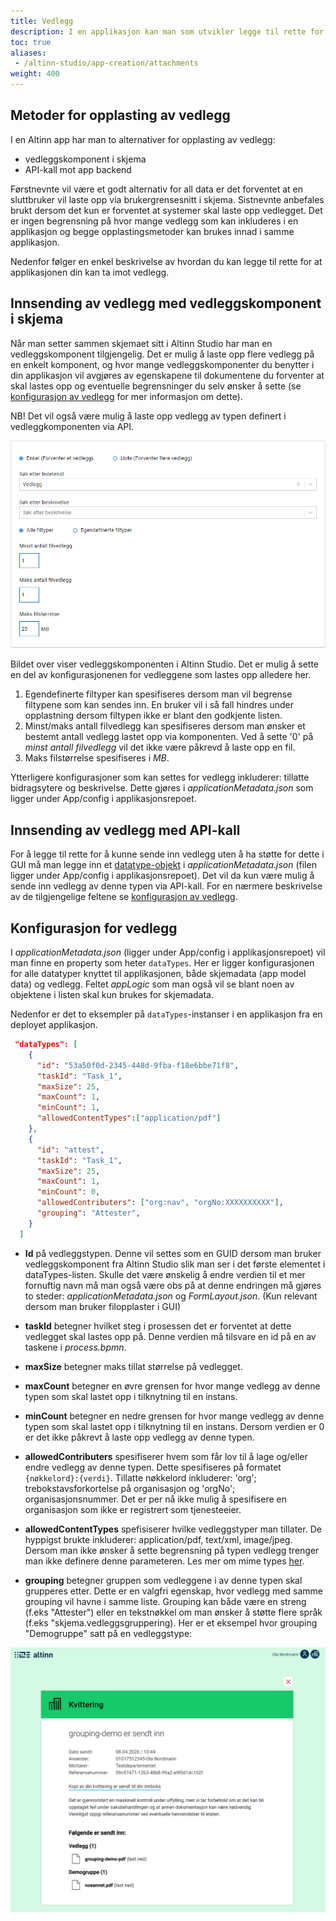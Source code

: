 ```yaml
---
title: Vedlegg
description: I en applikasjon kan man som utvikler legge til rette for opplasting av filvedlegg både via GUI og API.
toc: true
aliases:
 - /altinn-studio/app-creation/attachments
weight: 400
---
```


## Metoder for opplasting av vedlegg

I en Altinn app har man to alternativer for opplasting av vedlegg:

- vedleggskomponent i skjema
- API-kall mot app backend

Førstnevnte vil være et godt alternativ for all data er det forventet at en sluttbruker vil laste opp via brukergrensesnitt i skjema.
Sistnevnte anbefales brukt dersom det kun er forventet at systemer skal laste opp vedlegget.
Det er ingen begrensning på hvor mange vedlegg som kan inkluderes i en applikasjon
og begge opplastingsmetoder kan brukes innad i samme applikasjon.

Nedenfor følger en enkel beskrivelse av hvordan du kan legge til rette for at applikasjonen din kan ta imot vedlegg.

## Innsending av vedlegg med vedleggskomponent i skjema

Når man setter sammen skjemaet sitt i Altinn Studio har man en vedleggskomponent tilgjengelig.
Det er mulig å laste opp flere vedlegg på en enkelt komponent, og hvor mange vedleggskomponenter
du benytter i din applikasjon vil avgjøres av egenskapene til dokumentene du forventer at skal lastes opp
og eventuelle begrensninger du selv ønsker å sette
(se [konfigurasjon av vedlegg](#innsending-av-vedlegg-med-api-kall) for mer informasjon om dette).

NB! Det vil også være mulig å laste opp vedlegg av typen definert i vedleggkomponenten via API.

![Vedleggskomponenten](vedleggskom.PNG "Vedleggskomponenten")

Bildet over viser vedleggskomponenten i Altinn Studio.
Det er mulig å sette en del av konfigurasjonenen for vedleggene som lastes opp alledere her.

1. Egendefinerte filtyper kan spesifiseres dersom man vil begrense filtypene som kan sendes inn.
En bruker vil i så fall hindres under opplastning dersom filtypen ikke er blant den godkjente listen.
2. Minst/maks antall filvedlegg kan spesifiseres dersom man ønsker et bestemt antall vedlegg lastet opp via komponenten.
Ved å sette '0' på _minst antall filvedlegg_ vil det ikke være påkrevd å laste opp en fil.
3. Maks filstørrelse spesifiseres i _MB_.

Ytterligere konfigurasjoner som kan settes for vedlegg inkluderer: tillatte bidragsytere og beskrivelse.
Dette gjøres i _applicationMetadata.json_ som ligger under App/config i applikasjonsrepoet.

## Innsending av vedlegg med API-kall

For å legge til rette for å kunne sende inn vedlegg uten å ha støtte for dette i GUI
må man legge inn et [datatype-objekt](https://docs.altinn.studio/teknologi/altinnstudio/architecture/components/application/solution/altinn-platform/storage/#datatype)
i _applicationMetadata.json_ (filen ligger under App/config i applikasjonsrepoet).
Det vil da kun være mulig å sende inn vedlegg av denne typen via API-kall.
For en nærmere beskrivelse av de tilgjengelige feltene se
[konfigurasjon av vedlegg](#innsending-av-vedlegg-med-api-kall).

## Konfigurasjon for vedlegg

I _applicationMetadata.json_ (ligger under App/config i applikasjonsrepoet) vil man finne en property som heter `dataTypes`.
Her er ligger konfigurasjonen for alle datatyper knyttet til applikasjonen,
både skjemadata (app model data) og vedlegg. Feltet _appLogic_ som man også vil se blant noen av objektene
i listen skal kun brukes for skjemadata.

Nedenfor er det to eksempler på  `dataTypes`-instanser i en applikasjon fra en deployet applikasjon.

```json
 "dataTypes": [
    {
      "id": "53a50f0d-2345-448d-9fba-f18e6bbe71f8",
      "taskId": "Task_1",
      "maxSize": 25,
      "maxCount": 1,
      "minCount": 1,
      "allowedContentTypes":["application/pdf"]
    },
    {
      "id": "attest",
      "taskId": "Task_1",
      "maxSize": 25,
      "maxCount": 1,
      "minCount": 0,
      "allowedContributers": ["org:nav", "orgNo:XXXXXXXXXX"],
      "grouping": "Attester",
    }
  ]
```

- **Id** på vedleggstypen.
Denne vil settes som en GUID dersom man bruker vedleggskomponent fra Altinn Studio slik man ser i det første elementet i dataTypes-listen.
Skulle det være ønskelig å endre verdien til et mer fornuftig navn må man også være obs på at denne endringen
må gjøres to steder: _applicationMetadata.json_ og _FormLayout.json_. (Kun relevant dersom man bruker filopplaster i GUI)

- **taskId** betegner hvilket steg i prosessen det er forventet at dette vedlegget skal lastes opp på.
Denne verdien må tilsvare en id på en av taskene i _process.bpmn_.

- **maxSize** betegner maks tillat størrelse på vedlegget.

- **maxCount** betegner en øvre grensen for hvor mange vedlegg av denne typen som skal lastet opp i tilknytning til en instans.

- **minCount** betegner en nedre grensen for hvor mange vedlegg av denne typen som skal lastet opp i tilknytning til en instans.
               Dersom verdien er 0 er det ikke påkrevt å laste opp vedlegg av denne typen.

- **allowedContributers** spesifiserer hvem som får lov til å lage og/eller endre vedlegg av denne typen.
Dette spesifiseres på formatet `{nøkkelord}:{verdi}`.
Tillatte nøkkelord inkluderer: 'org'; trebokstavsforkortelse på organisasjon og 'orgNo'; organisasjonsnummer.
Det er per nå ikke mulig å spesifisere en organisasjon som ikke er registrert som tjenesteeier.

- **allowedContentTypes** spefisiserer hvilke vedleggstyper man tillater.
De hyppigst brukte inkluderer: application/pdf, text/xml, image/jpeg. Dersom man ikke ønsker å sette begrensning på typen vedlegg trenger man ikke definere denne parameteren.
Les mer om mime types [her](https://developer.mozilla.org/en-US/docs/Web/HTTP/Basics_of_HTTP/MIME_types/Common_types).

- **grouping** betegner gruppen som vedleggene i av denne typen skal grupperes etter.
Dette er en valgfri egenskap, hvor vedlegg med samme grouping vil havne i samme liste. Grouping kan både være en streng (f.eks "Attester") eller en tekstnøkkel om man ønsker å støtte flere språk (f.eks "skjema.vedleggsgruppering). Her er et eksempel hvor grouping "Demogruppe" satt på en vedleggstype:

![Skjermdump av grupperingseksempel](attachment-grouping-demo.PNG "Grupperingseksempel")
